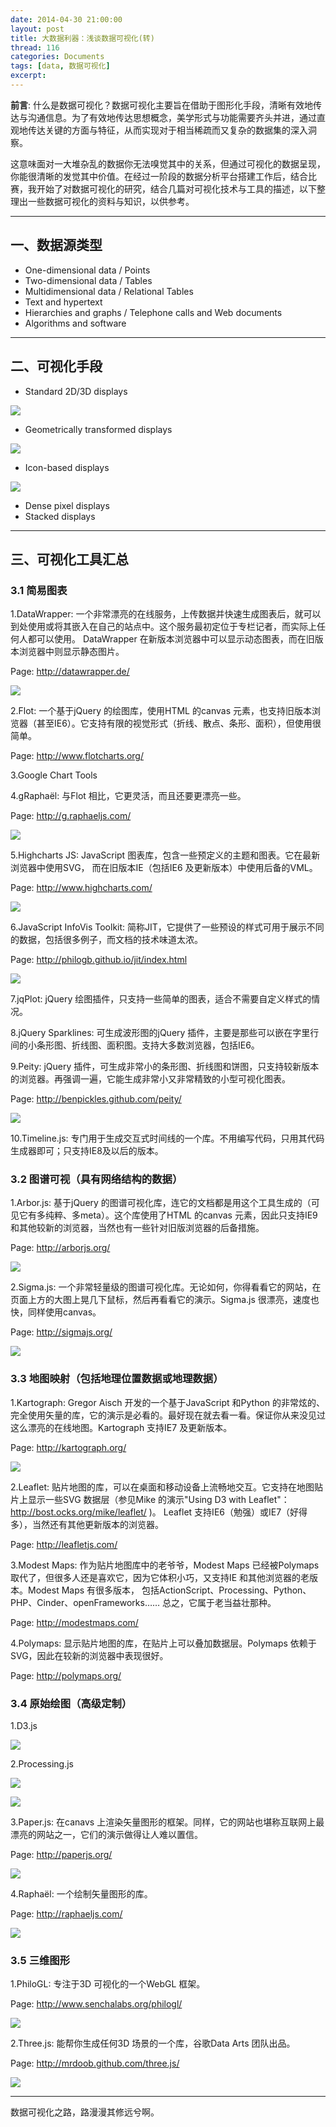 ```yaml
---
date: 2014-04-30 21:00:00
layout: post
title: 大数据利器：浅谈数据可视化(转)
thread: 116
categories: Documents
tags: [data, 数据可视化]
excerpt: 
---
```


**前言**: 什么是数据可视化？数据可视化主要旨在借助于图形化手段，清晰有效地传达与沟通信息。为了有效地传达思想概念，美学形式与功能需要齐头并进，通过直观地传达关键的方面与特征，从而实现对于相当稀疏而又复杂的数据集的深入洞察。

这意味面对一大堆杂乱的数据你无法嗅觉其中的关系，但通过可视化的数据呈现，你能很清晰的发觉其中价值。在经过一阶段的数据分析平台搭建工作后，结合比赛，我开始了对数据可视化的研究，结合几篇对可视化技术与工具的描述，以下整理出一些数据可视化的资料与知识，以供参考。

----

## 一、数据源类型

* One-dimensional data /  Points
* Two-dimensional data / Tables
* Multidimensional data / Relational Tables
* Text and hypertext
* Hierarchies and graphs / Telephone calls and Web documents
* Algorithms and software

----

## 二、可视化手段

* Standard 2D/3D displays

![](/assets/in-post/2014-04-30-DataVisualization-01.png)

* Geometrically transformed displays

![](/assets/in-post/2014-04-30-DataVisualization-02.png)

* Icon-based displays

![](/assets/in-post/2014-04-30-DataVisualization-03.png)

* Dense pixel displays
* Stacked displays

----

## 三、可视化工具汇总

### 3.1 简易图表

1.DataWrapper: 一个非常漂亮的在线服务，上传数据并快速生成图表后，就可以到处使用或将其嵌入在自己的站点中。这个服务最初定位于专栏记者，而实际上任何人都可以使用。 DataWrapper 在新版本浏览器中可以显示动态图表，而在旧版本浏览器中则显示静态图片。

Page: <http://datawrapper.de/>

![](/assets/in-post/2014-04-30-DataVisualization-04.png)

2.Flot: 一个基于jQuery 的绘图库，使用HTML 的canvas 元素，也支持旧版本浏览器（甚至IE6）。它支持有限的视觉形式（折线、散点、条形、面积），但使用很简单。

Page: <http://www.flotcharts.org/>

3.Google Chart Tools

4.gRaphaël: 与Flot 相比，它更灵活，而且还要更漂亮一些。

Page: <http://g.raphaeljs.com/>
 
![](/assets/in-post/2014-04-30-DataVisualization-05.png)

5.Highcharts JS: JavaScript 图表库，包含一些预定义的主题和图表。它在最新浏览器中使用SVG， 而在旧版本IE（包括IE6 及更新版本）中使用后备的VML。

Page: <http://www.highcharts.com/>
 
![](/assets/in-post/2014-04-30-DataVisualization-06.png)

6.JavaScript InfoVis Toolkit: 简称JIT，它提供了一些预设的样式可用于展示不同的数据，包括很多例子，而文档的技术味道太浓。

Page: <http://philogb.github.io/jit/index.html>

![](/assets/in-post/2014-04-30-DataVisualization-01.png)

7.jqPlot: jQuery 绘图插件，只支持一些简单的图表，适合不需要自定义样式的情况。

8.jQuery Sparklines: 可生成波形图的jQuery 插件，主要是那些可以嵌在字里行间的小条形图、折线图、面积图。支持大多数浏览器，包括IE6。

9.Peity: jQuery 插件，可生成非常小的条形图、折线图和饼图，只支持较新版本的浏览器。再强调一遍，它能生成非常小又非常精致的小型可视化图表。

Page: <http://benpickles.github.com/peity/>

![](/assets/in-post/2014-04-30-DataVisualization-07.png)
 
10.Timeline.js: 专门用于生成交互式时间线的一个库。不用编写代码，只用其代码生成器即可；只支持IE8及以后的版本。

### 3.2 图谱可视（具有网络结构的数据）

1.Arbor.js: 基于jQuery 的图谱可视化库，连它的文档都是用这个工具生成的（可见它有多纯粹、多meta）。这个库使用了HTML 的canvas 元素，因此只支持IE9 和其他较新的浏览器，当然也有一些针对旧版浏览器的后备措施。

Page: <http://arborjs.org/> 
 
![](/assets/in-post/2014-04-30-DataVisualization-08.png)

2.Sigma.js: 一个非常轻量级的图谱可视化库。无论如何，你得看看它的网站，在页面上方的大图上晃几下鼠标，然后再看看它的演示。Sigma.js 很漂亮，速度也快，同样使用canvas。

Page: <http://sigmajs.org/>
 
![](/assets/in-post/2014-04-30-DataVisualization-09.png)

### 3.3 地图映射（包括地理位置数据或地理数据）

1.Kartograph: Gregor Aisch 开发的一个基于JavaScript 和Python 的非常炫的、完全使用矢量的库，它的演示是必看的。最好现在就去看一看。保证你从来没见过这么漂亮的在线地图。Kartograph 支持IE7 及更新版本。

Page: <http://kartograph.org/>

![](/assets/in-post/2014-04-30-DataVisualization-10.png)

2.Leaflet: 贴片地图的库，可以在桌面和移动设备上流畅地交互。它支持在地图贴片上显示一些SVG 数据层（参见Mike 的演示"Using D3 with Leaflet"：<http://bost.ocks.org/mike/leaflet/> )。 Leaflet 支持IE6（勉强）或IE7（好得多），当然还有其他更新版本的浏览器。

Page: <http://leafletjs.com/> 

3.Modest Maps: 作为贴片地图库中的老爷爷，Modest Maps 已经被Polymaps 取代了，但很多人还是喜欢它，因为它体积小巧，又支持IE 和其他浏览器的老版本。Modest Maps 有很多版本， 包括ActionScript、Processing、Python、PHP、Cinder、openFrameworks…… 总之，它属于老当益壮那种。

Page: <http://modestmaps.com/>

4.Polymaps: 显示贴片地图的库，在贴片上可以叠加数据层。Polymaps 依赖于SVG，因此在较新的浏览器中表现很好。

Page: <http://polymaps.org/>

### 3.4 原始绘图（高级定制）

1.D3.js

![](/assets/in-post/2014-04-30-DataVisualization-11.png)

2.Processing.js
 
![](/assets/in-post/2014-04-30-DataVisualization-12.png)
 
![](/assets/in-post/2014-04-30-DataVisualization-13.png)

3.Paper.js: 在canavs 上渲染矢量图形的框架。同样，它的网站也堪称互联网上最漂亮的网站之一，它们的演示做得让人难以置信。

Page: <http://paperjs.org/>
 
![](/assets/in-post/2014-04-30-DataVisualization-14.png)

4.Raphaël: 一个绘制矢量图形的库。

Page: <http://raphaeljs.com/>
 
![](/assets/in-post/2014-04-30-DataVisualization-15.png)

### 3.5 三维图形

1.PhiloGL: 专注于3D 可视化的一个WebGL 框架。

Page: <http://www.senchalabs.org/philogl/>
 
![](/assets/in-post/2014-04-30-DataVisualization-16.png)

2.Three.js: 能帮你生成任何3D 场景的一个库，谷歌Data Arts 团队出品。

Page: <http://mrdoob.github.com/three.js/> 

![](/assets/in-post/2014-04-30-DataVisualization-17.png)

----

数据可视化之路，路漫漫其修远兮啊。
